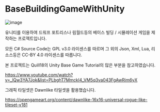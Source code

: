 # BaseBuildingGameWithUnity

![image](https://user-images.githubusercontent.com/9414463/128458160-1ace4524-4a10-40ec-807b-c241e0ad9b1e.png)

유니티를 이용하여 드워프 포트리스나 림월드등의 베이스 빌딩 / 시뮬레이션 게임을 제작하는 프로젝트입니다.

모든 C# Source Code는 GPL v3.0 라이센스를 따르며 그 외의 Json, Xml, Lua, 리소스등은 CC-BY 4.0 라이센스를 따릅니다.

본 프로젝트는 Quill18의 Unity Base Game Tutorial의 많은 부분을 참고하였습니다.

https://www.youtube.com/watch?v=_lQw3YA7Jok&list=PLbghT7MmckI4_VM5q3va043FgAwRim6yX

그래픽 타일셋은 Dawnlike 타일셋을 활용했습니다.

https://opengameart.org/content/dawnlike-16x16-universal-rogue-like-tileset-v181

